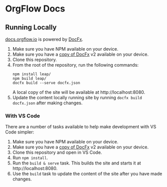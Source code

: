 # OrgFlow Docs

## Running Locally

[docs.orgflow.io](docs.orgflow.io) is powered by [DocFx](https://dotnet.github.io/docfx/).

1. Make sure you have NPM available on your device.
1. Make sure you have a [copy of DocFx](https://github.com/dotnet/docfx/releases) v2 available on your device.
1. Clone this repository.
1. From the root of the repository, run the following commands:
    ```
    npm install leap/
    npm build leap/
    docfx build --serve docfx.json
    ```
    A local copy of the site will be available at http://localhost:8080.
1. Update the content locally running site by running `docfx build docfx.json` after making changes.

### With VS Code

There are a number of tasks available to help make development with VS Code simpler:

1. Make sure you have NPM available on your device.
1. Make sure you have a [copy of DocFx](https://github.com/dotnet/docfx/releases) v2 available on your device.
1. Clone this repository and open in VS Code.
1. Run `npm install`.
1. Run the `build & serve` task. This builds the site and starts it at http://localhost:8080.
1. Use the `build` task to update the content of the site after you have made changes.
